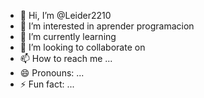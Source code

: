 - 👋 Hi, I’m @Leider2210
- 👀 I’m interested in aprender programacion
- 🌱 I’m currently learning 
- 💞️ I’m looking to collaborate on 
- 📫 How to reach me ...
- 😄 Pronouns: ...
- ⚡ Fun fact: ...

<!---
Leider2210/Leider2210 is a ✨ special ✨ repository because its `README.md` (this file) appears on your GitHub profile.
You can click the Preview link to take a look at your changes.
--->

